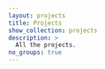 ```yaml
---
layout: projects
title: Projects
show_collection: projects
description: >
  All the projects.
no_groups: true
---
```

